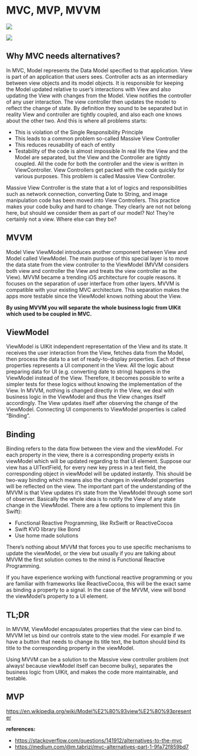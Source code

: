 # MVC, MVP, MVVM
![](https://i.stack.imgur.com/CFbNC.png)


![](https://i.stack.imgur.com/ENBf1.png)

## Why MVC needs alternatives?
In MVC, Model represents the Data Model specified to that application. View is part of an application that users sees. Controller acts as an intermediary between view objects and its model objects. It is responsible for keeping the Model updated relative to user’s interactions with View and also updating the View with changes from the Model. View notifies the controller of any user interaction. The view controller then updates the model to reflect the change of state.
By definition they sound to be separated but in reality View and controller are tightly coupled, and also each one knows about the other two. And this is where all problems starts:
* This is violation of the Single Responsibility Principle
* This leads to a common problem so-called Massive View Controller
* This reduces reusability of each of entity
* Testability of the code is almost impossible
In real life the View and the Model are separated, but the View and the Controller are tightly coupled. All the code for both the controller and the view is written in ViewController. View Controllers get packed with the code quickly for various purposes. This problem is called Massive View Controller.

Massive View Controller is the state that a lot of logics and responsibilities such as network connection, converting Date to String, and image manipulation code has been moved into View Controllers. This practice makes your code bulky and hard to change. They clearly are not not belong here, but should we consider them as part of our model? No! They’re certainly not a view. Where else can they be?

## MVVM
Model View ViewModel introduces another component between View and Model called ViewModel. The main purpose of this special layer is to move the data state from the view controller to the ViewModel (MVVM considers both view and controller the View and treats the view controller as the View).
MVVM became a trending iOS architecture for couple reasons. It focuses on the separation of user interface from other layers. MVVM is compatible with your existing MVC architecture. This separation makes the apps more testable since the ViewModel knows nothing about the View.

**By using MVVM you will separate the whole business logic from UIKit which used to be coupled in MVC.**

## ViewModel

ViewModel is UIKit independent representation of the View and its state. It receives the user interaction from the View, fetches data from the Model, then process the data to a set of ready-to-display properties. Each of these properties represents a UI component in the View.
All the logic about preparing data for UI (e.g. converting date to string) happens in the ViewModel instead of the View. Therefore, it becomes possible to write a simpler tests for these logics without knowing the implementation of the View.
In MVVM, nothing is changed directly in the View, we deal with business logic in the ViewModel and thus the View changes itself accordingly. The View updates itself after observing the change of the ViewModel. Connecting UI components to ViewModel properties is called “Binding”.

## Binding
Binding refers to the data flow between the view and the viewModel. For each property in the view, there is a corresponding property exists in viewModel which will be updated regarding to that UI element. Suppose our view has a UITextField, for every new key press in a text field, the corresponding object in viewModel will be updated instantly. This should be two-way binding which means also the changes in viewModel properties will be reflected on the view.
The important part of the understanding of the MVVM is that View updates it’s state from the ViewModel through some sort of observer. Basically the whole idea is to notify the View of any state change in the ViewModel.
There are a few options to implement this (in Swift):
* Functional Reactive Programming, like RxSwift or ReactiveCocoa
* Swift KVO library like Bond
* Use home made solutions

There’s nothing about MVVM that forces you to use specific mechanisms to update the viewModel, or the view but usually if you are talking about MVVM the first solution comes to the mind is Functional Reactive Programming.

If you have experience working with functional reactive programming or you are familiar with frameworks like ReactiveCocoa, this will be the exact same as binding a property to a signal. In the case of the MVVM, view will bond the viewModel’s property to a UI element.

## TL;DR
In MVVM, ViewModel encapsulates properties that the view can bind to. MVVM let us bind our controls state to the view model. For example if we have a button that needs to change its title text, the button should bind its title to the corresponding property in the viewModel.

Using MVVM can be a solution to the Massive view controller problem (not always! because viewModel itself can become bulky), separates the business logic from UIKit, and makes the code more maintainable, and testable.

## MVP
 https://en.wikipedia.org/wiki/Model%E2%80%93view%E2%80%93presenter

**references:** 
* https://stackoverflow.com/questions/141912/alternatives-to-the-mvc 
* https://medium.com/@m.tabrizi/mvc-alternatives-part-1-9fa72f859bd7
